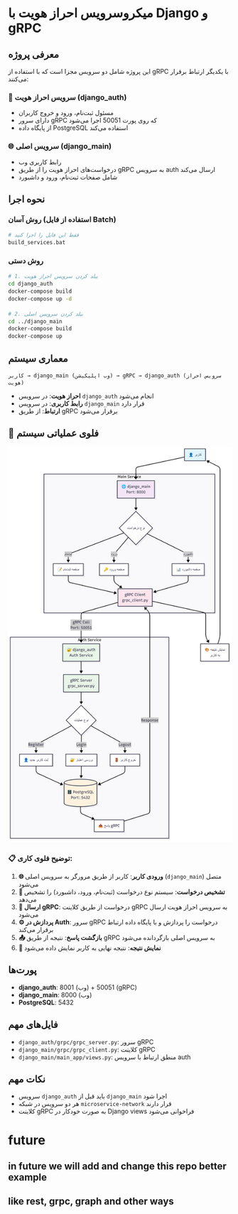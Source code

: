 # میکروسرویس احراز هویت با Django و gRPC

## معرفی پروژه

این پروژه شامل دو سرویس مجزا است که با استفاده از gRPC با یکدیگر ارتباط برقرار می‌کنند:

### 🔐 سرویس احراز هویت (django_auth)
- مسئول ثبت‌نام، ورود و خروج کاربران
- دارای سرور gRPC که روی پورت 50051 اجرا می‌شود
- از پایگاه داده PostgreSQL استفاده می‌کند

### 🌐 سرویس اصلی (django_main)  
- رابط کاربری وب
- درخواست‌های احراز هویت را از طریق gRPC به سرویس auth ارسال می‌کند
- شامل صفحات ثبت‌نام، ورود و داشبورد

## نحوه اجرا

### روش آسان (استفاده از فایل Batch)
```bash
# فقط این فایل را اجرا کنید
build_services.bat
```

### روش دستی
```bash
# 1. بیلد کردن سرویس احراز هویت
cd django_auth
docker-compose build
docker-compose up -d

# 2. بیلد کردن سرویس اصلی
cd ../django_main
docker-compose build
docker-compose up
```

## معماری سیستم

```
کاربر → django_main (وب اپلیکیشن) → gRPC → django_auth (سرویس احراز هویت)
```

- **احراز هویت**: در سرویس `django_auth` انجام می‌شود
- **رابط کاربری**: در سرویس `django_main` قرار دارد
- **ارتباط**: از طریق gRPC برقرار می‌شود

## 🔄 فلوی عملیاتی سیستم

![flow](assets/flow.png)

### 📋 توضیح فلوی کاری:

1. **🌐 ورودی کاربر**: کاربر از طریق مرورگر به سرویس اصلی (`django_main`) متصل می‌شود
2. **🎯 تشخیص درخواست**: سیستم نوع درخواست (ثبت‌نام، ورود، داشبورد) را تشخیص می‌دهد
3. **📡 ارسال gRPC**: درخواست از طریق کلاینت gRPC به سرویس احراز هویت ارسال می‌شود
4. **⚙️ پردازش در Auth**: سرور gRPC درخواست را پردازش و با پایگاه داده ارتباط برقرار می‌کند
5. **📤 بازگشت پاسخ**: نتیجه از طریق gRPC به سرویس اصلی بازگردانده می‌شود
6. **🎨 نمایش نتیجه**: نتیجه نهایی به کاربر نمایش داده می‌شود

## پورت‌ها

- **django_auth**: 8001 (وب) + 50051 (gRPC)
- **django_main**: 8000 (وب)
- **PostgreSQL**: 5432

## فایل‌های مهم

- `django_auth/grpc/grpc_server.py`: سرور gRPC
- `django_main/grpc/grpc_client.py`: کلاینت gRPC
- `django_main/main_app/views.py`: منطق ارتباط با سرویس auth

## نکات مهم

- سرویس `django_auth` باید قبل از `django_main` اجرا شود
- هر دو سرویس در شبکه `microservice-network` قرار دارند
- کلاینت gRPC به صورت خودکار در Django views فراخوانی می‌شود

# future

## in future we will add and change this repo better example

## like rest, grpc, graph and other ways 
